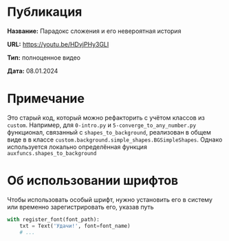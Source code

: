 # Публикация

**Название:** Парадокс сложения и его невероятная история

**URL:** https://youtu.be/HDvjPHy3GLI

**Тип:** полноценное видео

**Дата:** 08.01.2024


# Примечание
Это старый код, который можно рефакторить с учётом классов из `custom`.
Например, для `0-intro.py` и `5-converge_to_any_number.py` функционал,
связанный с `shapes_to_background`, реализован в общем виде в 
в классе `custom.background.simple_shapes.BGSimpleShapes`. Однако используется
локально определённая функция `auxfuncs.shapes_to_background`


# Об использовании шрифтов
Чтобы использовать особый шрифт, нужно установить его в систему или временно
зарегистрировать его, указав путь

```python
with register_font(font_path):
    txt = Text('Удачи!', font=font_name)
    # ...
```